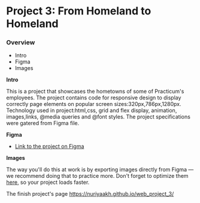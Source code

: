 # Project 3: From Homeland to Homeland
### Overview  
* Intro  
* Figma  
* Images  
  
**Intro**    
  
This is a project that showcases the hometowns of some of Practicum's employees. The project contains code for responsive design to display correctly page elements on popular screen sizes:320px,786px,1280px. Technology used in project:html,css, grid and flex display, animation, images,links, @media queries and @font styles. The project specifications were gatered from Figma file.
  
**Figma**  
  
* [Link to the project on Figma](https://www.figma.com/file/1zCYcflj6BJx5VqOvXU9nb/Sprint-3-From-Homeland-to-Homeland-desktop-mobile?node-id=0%3A1)  
  
**Images**  
  
The way you'll do this at work is by exporting images directly from Figma — we recommend doing that to practice more. Don't forget to optimize them [here](https://tinypng.com/), so your project loads faster. 
  
The finish project's page https://nuriyaakh.github.io/web_project_3/
